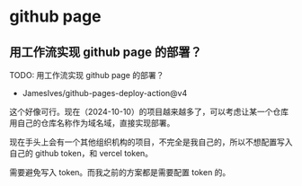 # github page

## 用工作流实现 github page 的部署？

TODO: 用工作流实现 github page 的部署？

- JamesIves/github-pages-deploy-action@v4

这个好像可行。现在（2024-10-10）的项目越来越多了，可以考虑让某一个仓库用自己的仓库名称作为域名域，直接实现部署。

现在手头上会有一个其他组织机构的项目，不完全是我自己的，所以不想配置写入自己的 github token，和 vercel token。

需要避免写入 token。而我之前的方案都是需要配置 token 的。
